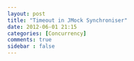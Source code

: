 ```yaml
---
layout: post
title: "Timeout in JMock Synchroniser"
date: 2012-06-01 21:15
categories: [Concurrency]
comments: true
sidebar : false
---
```


